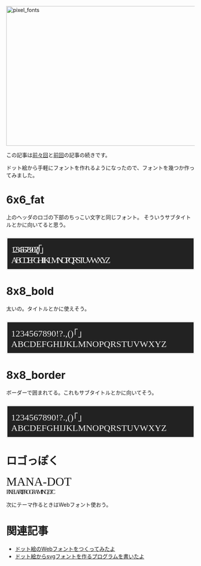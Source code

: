 <a href="http://manaten.net/wp-content/uploads/2014/02/pixel_fonts.png"><img src="http://manaten.net/wp-content/uploads/2014/02/pixel_fonts.png" alt="pixel_fonts" width="664" height="373" class="aligncenter size-full wp-image-906" /></a>

この記事は[前々回](http://blog.manaten.net/entry/pixel-webfont)と[前回](http://blog.manaten.net/entry/pixel-svgfont)の記事の続きです。

ドット絵から手軽にフォントを作れるようになったので、フォントを幾つか作ってみました。


<!-- more -->

<div>
<style>
@font-face {
	font-family: '6x6_fat';
	src:url('http://manaten.net/wp-content/uploads/2014/02/6x6_fat.eot?-rwlf8g');
	src:url('http://manaten.net/wp-content/uploads/2014/02/6x6_fat.eot?#iefix-rwlf8g') format('embedded-opentype'),
		url('http://manaten.net/wp-content/uploads/2014/02/6x6_fat.woff?-rwlf8g') format('woff'),
		url('http://manaten.net/wp-content/uploads/2014/02/6x6_fat.ttf?-rwlf8g') format('truetype'),
		url('http://manaten.net/wp-content/uploads/2014/02/6x6_fat.svg?-rwlf8g#6x6_fat') format('svg');
	font-weight: normal;
	font-style: normal;
}
@font-face {
	font-family: '8x8_bold';
	src:url('http://manaten.net/wp-content/uploads/2014/02/8x8_bold.eot?qerfg');
	src:url('http://manaten.net/wp-content/uploads/2014/02/8x8_bold.eot?#iefixqerfg') format('embedded-opentype'),
		url('http://manaten.net/wp-content/uploads/2014/02/8x8_bold.woff?qerfg') format('woff'),
		url('http://manaten.net/wp-content/uploads/2014/02/8x8_bold.ttf?qerfg') format('truetype'),
		url('http://manaten.net/wp-content/uploads/2014/02/8x8_bold.svg?qerfg#8x8_bold') format('svg');
	font-weight: normal;
	font-style: normal;
}
@font-face {
	font-family: '8x8_border';
	src:url('http://manaten.net/wp-content/uploads/2014/02/8x8_border.eot?-2qbost');
	src:url('http://manaten.net/wp-content/uploads/2014/02/8x8_border.eot?#iefix-2qbost') format('embedded-opentype'),
		url('http://manaten.net/wp-content/uploads/2014/02/8x8_border.woff?-2qbost') format('woff'),
		url('http://manaten.net/wp-content/uploads/2014/02/8x8_border.ttf?-2qbost') format('truetype'),
		url('http://manaten.net/wp-content/uploads/2014/02/8x8_border.svg?-2qbost#8x8_border') format('svg');
	font-weight: normal;
	font-style: normal;
}
pre {
	color: #EEE;
	font-size: 24px;
	border: 3px solid #EEE; padding: 10px; background: #222; border-radius: 4px;
}
._8x8 {
	font-family: '8x8';
}
._6x6_fat {
	font-family: '6x6_fat';
	letter-spacing: -6px;
}
._8x8_bold {
	font-family: '8x8_bold';
}
._8x8_border {
	font-family: '8x8_border';
}
.title-demo {
	font-family: '8x8_bold';
	font-size: 32px;
}
.subtitle-demo {
	font-family: '6x6_fat';
	font-size: 16px;
	letter-spacing: -4px;

}
	</style>
</div>

# 6x6_fat

上のヘッダのロゴの下部のちっこい文字と同じフォント。
そういうサブタイトルとかに向いてると思う。

<pre class="_6x6_fat">
1234567890!?.,()｢｣
ABCDEFGHIJKLMNOPQRSTUVWXYZ
</pre>

# 8x8_bold

太いの。タイトルとかに使えそう。

<pre class="_8x8_bold">
1234567890!?.,()｢｣
ABCDEFGHIJKLMNOPQRSTUVWXYZ
</pre>


# 8x8_border

ボーダーで囲まれてる。これもサブタイトルとかに向いてそう。
<pre class="_8x8_border">
1234567890!?.,()｢｣
ABCDEFGHIJKLMNOPQRSTUVWXYZ
</pre>

# ロゴっぽく

<div class="title-demo">MANA-DOT</div>
<div class="subtitle-demo">PIXEL ART, PROGRAMING, ETC</div>

次にテーマ作るときはWebフォント使おう。


# 関連記事
* [ドット絵のWebフォントをつくってみたよ](http://blog.manaten.net/entry/pixel-webfont)
* [ドット絵からsvgフォントを作るプログラムを書いたよ](http://blog.manaten.net/entry/pixel-svgfont)
